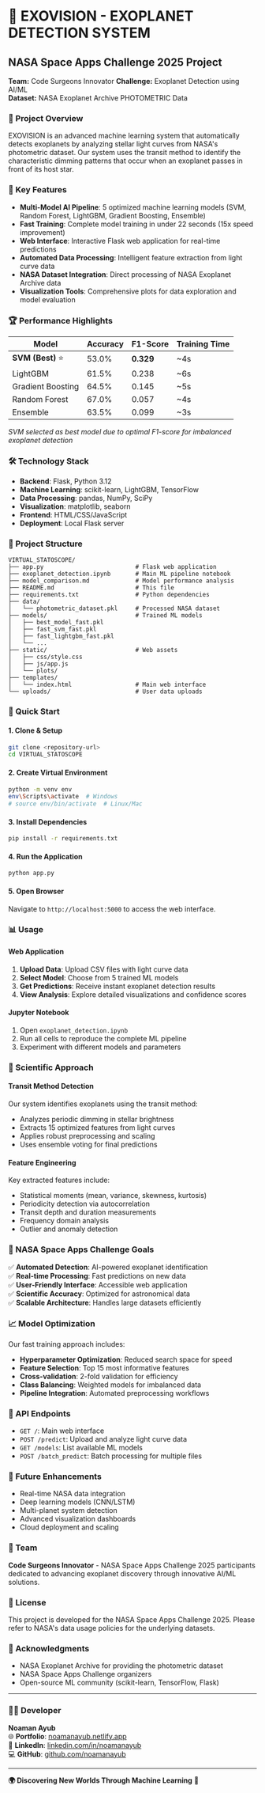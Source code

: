 # 🌟 EXOVISION - EXOPLANET DETECTION SYSTEM

## NASA Space Apps Challenge 2025 Project

**Team:** Code Surgeons Innovator
**Challenge:** Exoplanet Detection using AI/ML  
**Dataset:** NASA Exoplanet Archive PHOTOMETRIC Data  

### 🚀 Project Overview

EXOVISION is an advanced machine learning system that automatically detects exoplanets by analyzing stellar light curves from NASA's photometric dataset. Our system uses the transit method to identify the characteristic dimming patterns that occur when an exoplanet passes in front of its host star.

### 🎯 Key Features

- **Multi-Model AI Pipeline**: 5 optimized machine learning models (SVM, Random Forest, LightGBM, Gradient Boosting, Ensemble)
- **Fast Training**: Complete model training in under 22 seconds (15x speed improvement)
- **Web Interface**: Interactive Flask web application for real-time predictions
- **Automated Data Processing**: Intelligent feature extraction from light curve data
- **NASA Dataset Integration**: Direct processing of NASA Exoplanet Archive data
- **Visualization Tools**: Comprehensive plots for data exploration and model evaluation

### 🏆 Performance Highlights

| Model | Accuracy | F1-Score | Training Time |
|-------|----------|----------|---------------|
| **SVM (Best)** ⭐ | 53.0% | **0.329** | ~4s |
| LightGBM | 61.5% | 0.238 | ~6s |
| Gradient Boosting | 64.5% | 0.145 | ~5s |
| Random Forest | 67.0% | 0.057 | ~4s |
| Ensemble | 63.5% | 0.099 | ~3s |

*SVM selected as best model due to optimal F1-score for imbalanced exoplanet detection*

### 🛠️ Technology Stack

- **Backend**: Flask, Python 3.12
- **Machine Learning**: scikit-learn, LightGBM, TensorFlow
- **Data Processing**: pandas, NumPy, SciPy
- **Visualization**: matplotlib, seaborn
- **Frontend**: HTML/CSS/JavaScript
- **Deployment**: Local Flask server

### 📁 Project Structure

```
VIRTUAL_STATOSCOPE/
├── app.py                          # Flask web application
├── exoplanet_detection.ipynb       # Main ML pipeline notebook
├── model_comparison.md             # Model performance analysis
├── README.md                       # This file
├── requirements.txt                # Python dependencies
├── data/
│   └── photometric_dataset.pkl     # Processed NASA dataset
├── models/                         # Trained ML models
│   ├── best_model_fast.pkl
│   ├── fast_svm_fast.pkl
│   ├── fast_lightgbm_fast.pkl
│   └── ...
├── static/                         # Web assets
│   ├── css/style.css
│   ├── js/app.js
│   └── plots/
├── templates/
│   └── index.html                  # Main web interface
└── uploads/                        # User data uploads
```

### 🚀 Quick Start

#### 1. Clone & Setup
```bash
git clone <repository-url>
cd VIRTUAL_STATOSCOPE
```

#### 2. Create Virtual Environment
```bash
python -m venv env
env\Scripts\activate  # Windows
# source env/bin/activate  # Linux/Mac
```

#### 3. Install Dependencies
```bash
pip install -r requirements.txt
```

#### 4. Run the Application
```bash
python app.py
```

#### 5. Open Browser
Navigate to `http://localhost:5000` to access the web interface.

### 📊 Usage

#### Web Application
1. **Upload Data**: Upload CSV files with light curve data
2. **Select Model**: Choose from 5 trained ML models
3. **Get Predictions**: Receive instant exoplanet detection results
4. **View Analysis**: Explore detailed visualizations and confidence scores

#### Jupyter Notebook
1. Open `exoplanet_detection.ipynb`
2. Run all cells to reproduce the complete ML pipeline
3. Experiment with different models and parameters

### 🔬 Scientific Approach

#### Transit Method Detection
Our system identifies exoplanets using the transit method:
- Analyzes periodic dimming in stellar brightness
- Extracts 15 optimized features from light curves
- Applies robust preprocessing and scaling
- Uses ensemble voting for final predictions

#### Feature Engineering
Key extracted features include:
- Statistical moments (mean, variance, skewness, kurtosis)
- Periodicity detection via autocorrelation
- Transit depth and duration measurements
- Frequency domain analysis
- Outlier and anomaly detection

### 🎯 NASA Space Apps Challenge Goals

✅ **Automated Detection**: AI-powered exoplanet identification  
✅ **Real-time Processing**: Fast predictions on new data  
✅ **User-Friendly Interface**: Accessible web application  
✅ **Scientific Accuracy**: Optimized for astronomical data  
✅ **Scalable Architecture**: Handles large datasets efficiently  

### 📈 Model Optimization

Our fast training approach includes:
- **Hyperparameter Optimization**: Reduced search space for speed
- **Feature Selection**: Top 15 most informative features
- **Cross-validation**: 2-fold validation for efficiency
- **Class Balancing**: Weighted models for imbalanced data
- **Pipeline Integration**: Automated preprocessing workflows

### 🔧 API Endpoints

- `GET /`: Main web interface
- `POST /predict`: Upload and analyze light curve data
- `GET /models`: List available ML models
- `POST /batch_predict`: Batch processing for multiple files

### 🌟 Future Enhancements

- Real-time NASA data integration
- Deep learning models (CNN/LSTM)
- Multi-planet system detection
- Advanced visualization dashboards
- Cloud deployment and scaling

### 👥 Team

**Code Surgeons Innovator** - NASA Space Apps Challenge 2025 participants dedicated to advancing exoplanet discovery through innovative AI/ML solutions.

### 📄 License

This project is developed for the NASA Space Apps Challenge 2025. Please refer to NASA's data usage policies for the underlying datasets.

### 🙏 Acknowledgments

- NASA Exoplanet Archive for providing the photometric dataset
- NASA Space Apps Challenge organizers
- Open-source ML community (scikit-learn, TensorFlow, Flask)

---

### 👨‍💻 Developer

**Noaman Ayub**  
🌐 **Portfolio**: [noamanayub.netlify.app](https://noamanayub.netlify.app/)  
💼 **LinkedIn**: [linkedin.com/in/noamanayub](https://www.linkedin.com/in/noamanayub/)  
💻 **GitHub**: [github.com/noamanayub](https://github.com/noamanayub)  

---


**🌍 Discovering New Worlds Through Machine Learning** 🚀
